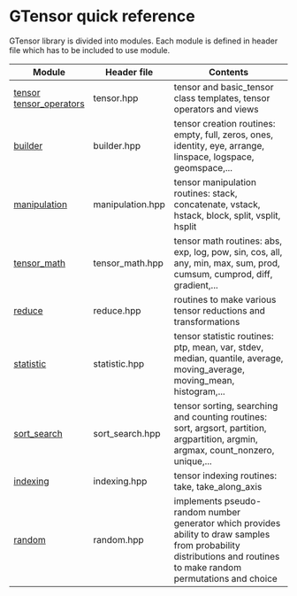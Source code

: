 # GTensor quick reference

GTensor library is divided into modules.
Each module is defined in header file which has to be included to use module.

| Module | Header file | Contents |
|---|---|---|
| [tensor](/docs/tensor_qref.md)<br/> [tensor_operators](/docs/tensor_operators_qref.md) | tensor.hpp | tensor and basic_tensor class templates, tensor operators and views |
| [builder](/docs/builder_qref.md) | builder.hpp | tensor creation routines: empty, full, zeros, ones, identity, eye,  arrange, linspace, logspace, geomspace,... |
| [manipulation](/docs/manipulation_qref.md) | manipulation.hpp | tensor manipulation routines: stack, concatenate, vstack, hstack, block, split, vsplit, hsplit |
| [tensor_math](/docs/tensor_math_qref.md) | tensor_math.hpp | tensor math routines: abs, exp, log, pow, sin, cos, all, any, min, max, sum, prod, cumsum, cumprod, diff, gradient,... |
| [reduce](/docs/reduce_qref.md) | reduce.hpp | routines to make various tensor reductions and transformations |
| [statistic](/docs/statistic_qref.md) | statistic.hpp | tensor statistic routines: ptp, mean, var, stdev, median, quantile, average, moving_average, moving_mean, histogram,... |
| [sort_search](/docs/sort_search_qref.md) | sort_search.hpp | tensor sorting, searching and counting routines: sort, argsort, partition, argpartition, argmin, argmax, count_nonzero, unique,... |
| [indexing](/docs/indexing_qref.md) | indexing.hpp | tensor indexing routines: take, take_along_axis |
| [random](/docs/random_qref.md) | random.hpp | implements pseudo-random number generator which provides ability to draw samples from probability distributions and routines to make random permutations and choice  |